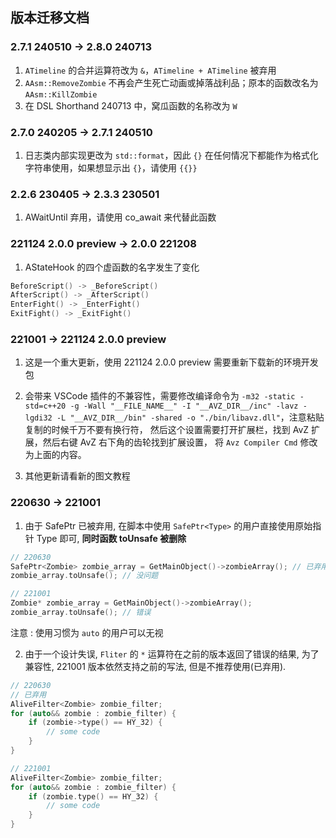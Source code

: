 <!--
 * @Coding: utf-8
 * @Author: vector-wlc
 * @Date: 2022-09-19 18:36:24
 * @Description:
-->
## 版本迁移文档

### 2.7.1 240510 -> 2.8.0 240713

1. `ATimeline` 的合并运算符改为 `&`，`ATimeline + ATimeline` 被弃用
2. `AAsm::RemoveZombie` 不再会产生死亡动画或掉落战利品；原本的函数改名为 `AAsm::KillZombie`
3. 在 DSL Shorthand 240713 中，窝瓜函数的名称改为 `W`

### 2.7.0 240205 -> 2.7.1 240510

1. 日志类内部实现更改为 `std::format`，因此 `{}` 在任何情况下都能作为格式化字符串使用，如果想显示出 `{}`，请使用 `{{}}`

### 2.2.6 230405 -> 2.3.3 230501

1. AWaitUntil 弃用，请使用 co_await 来代替此函数

### 221124 2.0.0 preview -> 2.0.0 221208

1. AStateHook 的四个虚函数的名字发生了变化

```C++
BeforeScript() -> _BeforeScript()
AfterScript() -> _AfterScript()
EnterFight() -> _EnterFight()
ExitFight() -> _ExitFight()
```

### 221001 -> 221124 2.0.0 preview

1. 这是一个重大更新，使用 221124  2.0.0 preview 需要重新下载新的环境开发包

2. 会带来 VSCode 插件的不兼容性，需要修改编译命令为 `-m32 -static -std=c++20 -g -Wall "__FILE_NAME__" -I "__AVZ_DIR__/inc" -lavz -lgdi32 -L "__AVZ_DIR__/bin" -shared -o "./bin/libavz.dll"`，注意粘贴复制的时候千万不要有换行符， 然后这个设置需要打开扩展栏，找到 AvZ 扩展，然后右键 AvZ 右下角的齿轮找到扩展设置， 将 `Avz Compiler Cmd` 修改为上面的内容。

3. 其他更新请看新的图文教程

### 220630 -> 221001

1. 由于 SafePtr 已被弃用, 在脚本中使用 `SafePtr<Type>` 的用户直接使用原始指针 Type 即可,
**同时函数 toUnsafe 被删除**

```C++
// 220630
SafePtr<Zombie> zombie_array = GetMainObject()->zombieArray(); // 已弃用
zombie_array.toUnsafe(); // 没问题

// 221001
Zombie* zombie_array = GetMainObject()->zombieArray();
zombie_array.toUnsafe(); // 错误
```

注意 : 使用习惯为 `auto` 的用户可以无视

2. 由于一个设计失误, `Fliter` 的 `*` 运算符在之前的版本返回了错误的结果,
为了兼容性, 221001 版本依然支持之前的写法, 但是不推荐使用(已弃用).

```C++
// 220630
// 已弃用
AliveFilter<Zombie> zombie_filter;
for (auto&& zombie : zombie_filter) {
    if (zombie->type() == HY_32) {
        // some code
    }
}

// 221001
AliveFilter<Zombie> zombie_filter;
for (auto&& zombie : zombie_filter) {
    if (zombie.type() == HY_32) {
        // some code
    }
}
```
